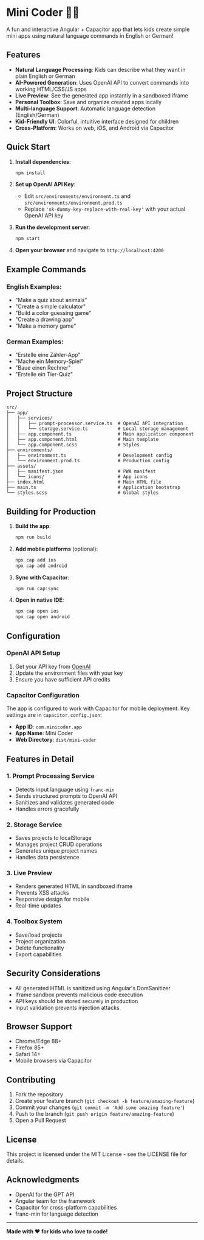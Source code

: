# Mini Coder 🚀✨

A fun and interactive Angular + Capacitor app that lets kids create simple mini apps using natural language commands in English or German!

## Features

- **Natural Language Processing**: Kids can describe what they want in plain English or German
- **AI-Powered Generation**: Uses OpenAI API to convert commands into working HTML/CSS/JS apps
- **Live Preview**: See the generated app instantly in a sandboxed iframe
- **Personal Toolbox**: Save and organize created apps locally
- **Multi-language Support**: Automatic language detection (English/German)
- **Kid-Friendly UI**: Colorful, intuitive interface designed for children
- **Cross-Platform**: Works on web, iOS, and Android via Capacitor

## Quick Start

1. **Install dependencies**:

   ```bash
   npm install
   ```

2. **Set up OpenAI API Key**:

   - Edit `src/environments/environment.ts` and `src/environments/environment.prod.ts`
   - Replace `'sk-dummy-key-replace-with-real-key'` with your actual OpenAI API key

3. **Run the development server**:

   ```bash
   npm start
   ```

4. **Open your browser** and navigate to `http://localhost:4200`

## Example Commands

### English Examples:

- "Make a quiz about animals"
- "Create a simple calculator"
- "Build a color guessing game"
- "Create a drawing app"
- "Make a memory game"

### German Examples:

- "Erstelle eine Zähler-App"
- "Mache ein Memory-Spiel"
- "Baue einen Rechner"
- "Erstelle ein Tier-Quiz"

## Project Structure

```
src/
├── app/
│   ├── services/
│   │   ├── prompt-processor.service.ts  # OpenAI API integration
│   │   └── storage.service.ts           # Local storage management
│   ├── app.component.ts                 # Main application component
│   ├── app.component.html               # Main template
│   └── app.component.scss               # Styles
├── environments/
│   ├── environment.ts                   # Development config
│   └── environment.prod.ts              # Production config
├── assets/
│   ├── manifest.json                    # PWA manifest
│   └── icons/                           # App icons
├── index.html                           # Main HTML file
├── main.ts                              # Application bootstrap
└── styles.scss                          # Global styles
```

## Building for Production

1. **Build the app**:

   ```bash
   npm run build
   ```

2. **Add mobile platforms** (optional):

   ```bash
   npx cap add ios
   npx cap add android
   ```

3. **Sync with Capacitor**:

   ```bash
   npm run cap:sync
   ```

4. **Open in native IDE**:
   ```bash
   npx cap open ios
   npx cap open android
   ```

## Configuration

### OpenAI API Setup

1. Get your API key from [OpenAI](https://platform.openai.com/api-keys)
2. Update the environment files with your key
3. Ensure you have sufficient API credits

### Capacitor Configuration

The app is configured to work with Capacitor for mobile deployment. Key settings are in `capacitor.config.json`:

- **App ID**: `com.minicoder.app`
- **App Name**: Mini Coder
- **Web Directory**: `dist/mini-coder`

## Features in Detail

### 1. Prompt Processing Service

- Detects input language using `franc-min`
- Sends structured prompts to OpenAI API
- Sanitizes and validates generated code
- Handles errors gracefully

### 2. Storage Service

- Saves projects to localStorage
- Manages project CRUD operations
- Generates unique project names
- Handles data persistence

### 3. Live Preview

- Renders generated HTML in sandboxed iframe
- Prevents XSS attacks
- Responsive design for mobile
- Real-time updates

### 4. Toolbox System

- Save/load projects
- Project organization
- Delete functionality
- Export capabilities

## Security Considerations

- All generated HTML is sanitized using Angular's DomSanitizer
- Iframe sandbox prevents malicious code execution
- API keys should be stored securely in production
- Input validation prevents injection attacks

## Browser Support

- Chrome/Edge 88+
- Firefox 85+
- Safari 14+
- Mobile browsers via Capacitor

## Contributing

1. Fork the repository
2. Create your feature branch (`git checkout -b feature/amazing-feature`)
3. Commit your changes (`git commit -m 'Add some amazing feature'`)
4. Push to the branch (`git push origin feature/amazing-feature`)
5. Open a Pull Request

## License

This project is licensed under the MIT License - see the LICENSE file for details.

## Acknowledgments

- OpenAI for the GPT API
- Angular team for the framework
- Capacitor for cross-platform capabilities
- franc-min for language detection

---

**Made with ❤️ for kids who love to code!**
